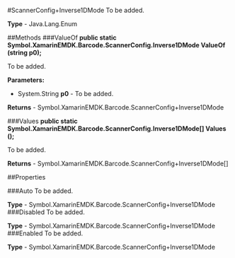 #ScannerConfig+Inverse1DMode
To be added.

**Type** - Java.Lang.Enum

##Methods
###ValueOf
**public static Symbol.XamarinEMDK.Barcode.ScannerConfig.Inverse1DMode ValueOf (string p0);**

To be added.

**Parameters:** 

* System.String **p0** - To be added.

**Returns** - Symbol.XamarinEMDK.Barcode.ScannerConfig+Inverse1DMode

###Values
**public static Symbol.XamarinEMDK.Barcode.ScannerConfig.Inverse1DMode[] Values ();**

To be added.


**Returns** - Symbol.XamarinEMDK.Barcode.ScannerConfig+Inverse1DMode[]

##Properties

###Auto
To be added.

**Type** - Symbol.XamarinEMDK.Barcode.ScannerConfig+Inverse1DMode
###Disabled
To be added.

**Type** - Symbol.XamarinEMDK.Barcode.ScannerConfig+Inverse1DMode
###Enabled
To be added.

**Type** - Symbol.XamarinEMDK.Barcode.ScannerConfig+Inverse1DMode


